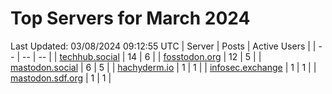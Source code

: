 # Top Servers for March 2024
Last Updated: 03/08/2024 09:12:55 UTC
| Server | Posts | Active Users |
| -- | -- | -- |
| [techhub.social](https://techhub.social/tags/PowerShell) | 14 | 6 |
| [fosstodon.org](https://fosstodon.org/tags/PowerShell) | 12 | 5 |
| [mastodon.social](https://mastodon.social/tags/PowerShell) | 6 | 5 |
| [hachyderm.io](https://hachyderm.io/tags/PowerShell) | 1 | 1 |
| [infosec.exchange](https://infosec.exchange/tags/PowerShell) | 1 | 1 |
| [mastodon.sdf.org](https://mastodon.sdf.org/tags/PowerShell) | 1 | 1 |
